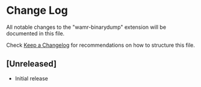 # Change Log

All notable changes to the "wamr-binarydump" extension will be documented in this file.

Check [Keep a Changelog](http://keepachangelog.com/) for recommendations on how to structure this file.

## [Unreleased]

- Initial release